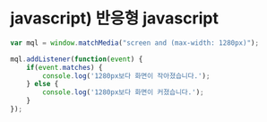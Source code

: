 # javascript) 반응형 javascript

```javascript
var mql = window.matchMedia("screen and (max-width: 1280px)");

mql.addListener(function(event) {
    if(event.matches) {
        console.log('1280px보다 화면이 작아졌습니다.');
    } else {
        console.log('1280px보다 화면이 커졌습니다.');
    }
});
```

